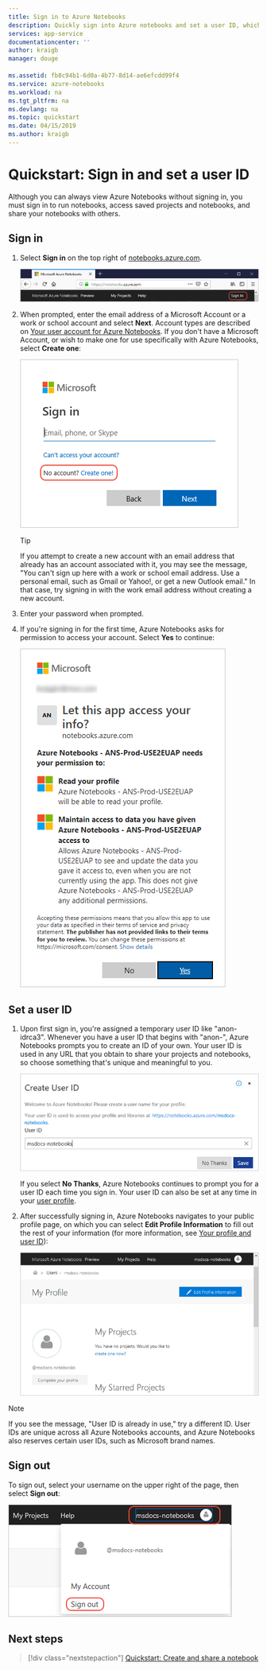 ```yaml
---
title: Sign in to Azure Notebooks
description: Quickly sign into Azure notebooks and set a user ID, which gives you the ability to access saved projects and share notebooks with others.
services: app-service
documentationcenter: ''
author: kraigb
manager: douge

ms.assetid: fb8c94b1-6d0a-4b77-8d14-ae6efcdd99f4
ms.service: azure-notebooks
ms.workload: na
ms.tgt_pltfrm: na
ms.devlang: na
ms.topic: quickstart
ms.date: 04/15/2019
ms.author: kraigb
---
```


# Quickstart: Sign in and set a user ID

Although you can always view Azure Notebooks without signing in, you must sign in to run notebooks, access saved projects and notebooks, and share your notebooks with others.

## Sign in

1. Select **Sign in** on the top right of [notebooks.azure.com](https://notebooks.azure.com/).

    ![Location of Sign-in command on Azure Notebooks](media/accounts/sign-in-command.png)

1. When prompted, enter the email address of a Microsoft Account or a work or school account and select **Next**. Account types are described on [Your user account for Azure Notebooks](azure-notebooks-user-account.md). If you don't have a Microsoft Account, or wish to make one for use specifically with Azure Notebooks, select **Create one**:

    ![Create new Microsoft account command in sign-in prompt](media/accounts/create-new-microsoft-account.png)

    > [!Tip]
    > If you attempt to create a new account with an email address that already has an account associated with it, you may see the message, "You can't sign up here with a work or school email address. Use a personal email, such as Gmail or Yahoo!, or get a new Outlook email." In that case, try signing in with the work email address without creating a new account.

1. Enter your password when prompted.

1. If you're signing in for the first time, Azure Notebooks asks for permission to access your account. Select **Yes** to continue:

    ![Account permissions prompt](media/accounts/account-permission-prompt.png)

## Set a user ID

1. Upon first sign in, you're assigned a temporary user ID like "anon-idrca3". Whenever you have a user ID that begins with "anon-", Azure Notebooks prompts you to create an ID of your own. Your user ID is used in any URL that you obtain to share your projects and notebooks, so choose something that's unique and meaningful to you.

    ![Prompt to enter a user ID for Azure Notebooks](media/accounts/create-user-id.png)

    If you select **No Thanks**, Azure Notebooks continues to prompt you for a user ID each time you sign in. Your user ID can also be set at any time in your [user profile](azure-notebooks-user-profile.md).

1. After successfully signing in, Azure Notebooks navigates to your public profile page, on which you can select **Edit Profile Information** to fill out the rest of your information (for more information, see [Your profile and user ID](azure-notebooks-user-profile.md)):

    ![Initial view of an Azure Notebooks profile page](media/accounts/profile-page-new.png)

> [!NOTE]
> If you see the message, "User ID is already in use," try a different ID. User IDs are unique across all Azure Notebooks accounts, and Azure Notebooks also reserves certain user IDs, such as Microsoft brand names.

## Sign out

To sign out, select your username on the upper right of the page, then select **Sign out**:

![Location of sign-out command on Azure Notebooks](media/accounts/sign-out-command.png)

## Next steps

> [!div class="nextstepaction"]
> [Quickstart: Create and share a notebook](quickstart-create-share-jupyter-notebook.md)
